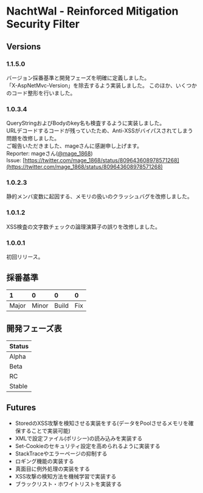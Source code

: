 # NachtWal - Reinforced Mitigation Security Filter

## Versions

### 1.1.5.0

バージョン採番基準と開発フェーズを明確に定義しました。  
「X-AspNetMvc-Version」を除去するよう実装しました。
このほか、いくつかのコード整形を行いました。  

### 1.0.3.4

QueryStringおよびBodyのkey名も検査するように実装しました。  
URLデコードするコードが残っていたため、Anti-XSSがバイパスされてしまう問題を改修しました。  
ご報告いただきました、mageさんに感謝申し上げます。  
Reporter: mageさん([@mage_1868](https://twitter.com/mage_1868))  
Issue: [https://twitter.com/mage_1868/status/809643608978571268](https://twitter.com/mage_1868/status/809643608978571268)

### 1.0.2.3

静的メンバ変数に起因する、メモリの扱いのクラッシュバグを改修しました。

### 1.0.1.2

XSS検査の文字数チェックの論理演算子の誤りを改修しました。

### 1.0.0.1

初回リリース。  

## 採番基準

| 1     | 0     | 0     | 0   |
|:------|:------|:------|:----|
| Major | Minor | Build | Fix |

## 開発フェーズ表

| Status |
|:------ |
| Alpha  |
| Beta   |
| RC     |
| Stable |

## Futures

* StoredのXSS攻撃を検知させる実装をする(データをPoolさせるメモリを確保することで実装可能)
* XMLで設定ファイル(ポリシー)の読み込みを実装する
* Set-Cookieのセキュリティ設定を高められるように実装する
* StackTraceやエラーページの抑制する
* ロギング機能の実装する
* 真面目に例外処理の実装をする
* XSS攻撃の検知方法を機械学習で実装する
* ブラックリスト・ホワイトリストを実装する